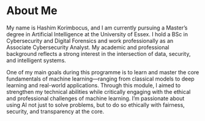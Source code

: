 # About Me

My name is Hashim Korimbocus, and I am currently pursuing a Master’s degree in Artificial Intelligence at the University of Essex. I hold a BSc in Cybersecurity and Digital Forensics and work professionally as an Associate Cybersecurity Analyst. My academic and professional background reflects a strong interest in the intersection of data, security, and intelligent systems.

One of my main goals during this programme is to learn and master the core fundamentals of machine learning—ranging from classical models to deep learning and real-world applications. Through this module, I aimed to strengthen my technical abilities while critically engaging with the ethical and professional challenges of machine learning. I’m passionate about using AI not just to solve problems, but to do so ethically with fairness, security, and transparency at the core.
